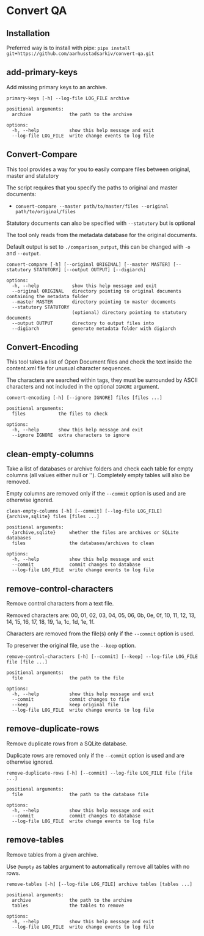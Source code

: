# Convert QA

## Installation

Preferred way is to install with pipx: `pipx install git+https://github.com/aarhusstadsarkiv/convert-qa.git`

## add-primary-keys

Add missing primary keys to an archive.

```
primary-keys [-h] --log-file LOG_FILE archive

positional arguments:
  archive              the path to the archive

options:
  -h, --help           show this help message and exit
  --log-file LOG_FILE  write change events to log file
```

## Convert-Compare

This tool provides a way for you to easily compare files between original, master and statutory

The script requires that you specify the paths to original and master documents:

- `convert-compare --master path/to/master/files --original path/to/original/files`

Statutory documents can also be specified with `--statutory` but is optional

The tool only reads from the metadata database for the original documents.

Default output is set to `./comparison_output`, this can be changed with `-o` and `--output`.

```
convert-compare [-h] [--original ORIGINAL] [--master MASTER] [--statutory STATUTORY] [--output OUTPUT] [--digiarch]

options:
  -h, --help            show this help message and exit
  --original ORIGINAL   directory pointing to original documents containing the metadata folder
  --master MASTER       directory pointing to master documents
  --statutory STATUTORY
                        (optional) directory pointing to statutory documents
  --output OUTPUT       directory to output files into
  --digiarch            generate metadata folder with digiarch
```

## Convert-Encoding

This tool takes a list of Open Document files and check the text inside the content.xml file for unusual character
sequences.

The characters are searched within tags, they must be surrounded by ASCII characters and not included in the
optional `IGNORE` argument.

```
convert-encoding [-h] [--ignore IGNORE] files [files ...]

positional arguments:                                                                                                                                                                                                          
  files            the files to check                                                                                                                                                                                          
                                                                                                                                                                                                                               
options:                                                                                                                                                                                                                       
  -h, --help       show this help message and exit
  --ignore IGNORE  extra characters to ignore
```

## clean-empty-columns

Take a list of databases or archive folders and check each table for empty columns (all values either null or '').
Completely empty tables will also be removed.

Empty columns are removed only if the `--commit` option is used and are otherwise ignored.

```
clean-empty-columns [-h] [--commit] [--log-file LOG_FILE] {archive,sqlite} files [files ...]

positional arguments:
  {archive,sqlite}     whether the files are archives or SQLite databases
  files                the databases/archives to clean

options:
  -h, --help           show this help message and exit
  --commit             commit changes to database
  --log-file LOG_FILE  write change events to log file
```

## remove-control-characters

Remove control characters from a text file.

Removed characters are: 00, 01, 02, 03, 04, 05, 06, 0b, 0e, 0f, 10, 11, 12, 13, 14, 15, 16,
17, 18, 19, 1a, 1c, 1d, 1e, 1f.

Characters are removed from the file(s) only if the `--commit` option is used.

To preserver the original file, use the `--keep` option.

```
remove-control-characters [-h] [--commit] [--keep] --log-file LOG_FILE file [file ...]                                                                      
                                                                                                                                                                       
positional arguments:                                                                                                                                                  
  file                 the path to the file                                                                                                                            
                                                                                                                                                                       
options:                                                                                                                                                               
  -h, --help           show this help message and exit
  --commit             commit changes to file
  --keep               keep original file
  --log-file LOG_FILE  write change events to log file
```

## remove-duplicate-rows

Remove duplicate rows from a SQLite database.

Duplicate rows are removed only if the `--commit` option is used and are otherwise ignored.

```
remove-duplicate-rows [-h] [--commit] --log-file LOG_FILE file [file ...]       

positional arguments:                                                           
  file                 the path to the database file                            
                                                                                
options:                                                                        
  -h, --help           show this help message and exit
  --commit             commit changes to database
  --log-file LOG_FILE  write change events to log file
```

## remove-tables

Remove tables from a given archive.

Use `@empty` as tables argument to automatically remove all tables with no rows.

```
remove-tables [-h] [--log-file LOG_FILE] archive tables [tables ...]

positional arguments:
  archive              the path to the archive
  tables               the tables to remove

options:
  -h, --help           show this help message and exit
  --log-file LOG_FILE  write change events to log file
```
